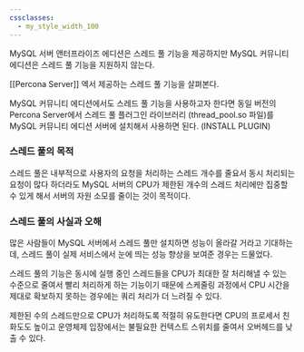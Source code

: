 ```yaml
---
cssclasses:
  - my_style_width_100
---
```


MySQL 서버 앤터프라이즈 에디션은 스레드 풀 기능을 제공하지만 MySQL 커뮤니티 에디션은 스레드 풀 기능을 지원하지 않는다.

[[Percona Server]] 엑서 제공하는 스레드 풀 기능을 살펴본다.

MySQL 커뮤니티 에디션에서도 스레드 풀 기능을 사용하고자 한다면 동일 버전의 Percona Server에서 스레드 풀 플러그인 라이브러리 (thread_pool.so 파일)를 MySQL 커뮤니티 에디션 서버에 설치해서 사용하면 된다.
(INSTALL PLUGIN)


### 스레드 풀의 목적
스레드 풀은 내부적으로 사용자의 요청을 처리하는 스레드 개수를 줄요서 동시 처리되는 요청이 많다 하더라도 MySQL 서버의 CPU가 제한된 개수의 스레드 처리에만 집중할 수 있게 해서 서버의 자원 소모를 줄이는 것이 목적이다.


### 스레드 풀의 사실과 오해 
많은 사람들이 MySQL 서버에서 스레드 풀만 설치하면 성능이 올라갈 거라고 기대하는데, 스레드 풀이 실제 서비스에서 눈에 띄는 성능 향상을 보여준 경우는 드물었다. 

스레드 풀의 기능은 동시에 실행 중인 스레드들을 CPU가 최대한 잘 처리해낼 수 있는 수준으로 줄여서 빨리 처리하게 하는 기능이기 때문에 스케줄링 과정에서 CPU 시간을 제대로 확보하지 못하는 경우에는 쿼리 처리가 더 느려질 수 있다.

제한된 수의 스레드만으로 CPU가 처리하도록 적절히 유도한다면 CPU의 프로세서 친화도도 높이고 운영체제 입장에서는 불필요한 컨텍스트 스위치를 줄여서 오버헤드를 낮출 수 있다.

